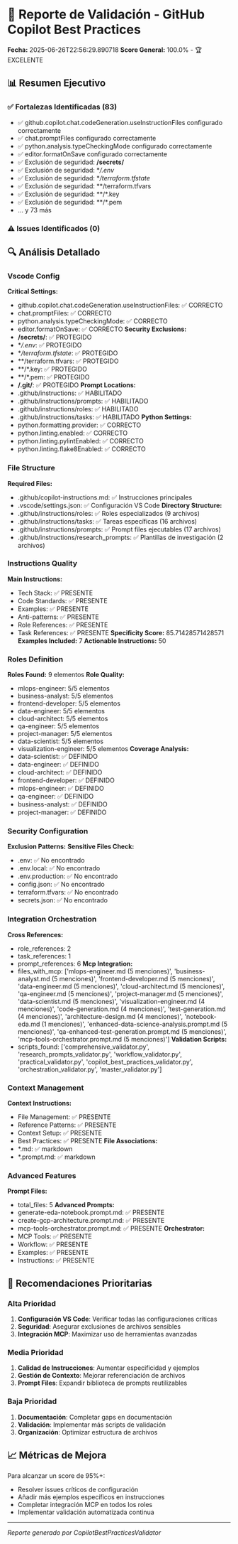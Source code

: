 
# 🚀 Reporte de Validación - GitHub Copilot Best Practices

**Fecha:** 2025-06-26T22:56:29.890718
**Score General:** 100.0% - 🏆 EXCELENTE

## 📊 Resumen Ejecutivo

### ✅ Fortalezas Identificadas (83)
- ✅ github.copilot.chat.codeGeneration.useInstructionFiles configurado correctamente
- ✅ chat.promptFiles configurado correctamente
- ✅ python.analysis.typeCheckingMode configurado correctamente
- ✅ editor.formatOnSave configurado correctamente
- ✅ Exclusión de seguridad: **/secrets/**
- ✅ Exclusión de seguridad: **/.env*
- ✅ Exclusión de seguridad: **/terraform.tfstate*
- ✅ Exclusión de seguridad: **/terraform.tfvars
- ✅ Exclusión de seguridad: **/*.key
- ✅ Exclusión de seguridad: **/*.pem
- ... y 73 más

### ⚠️ Issues Identificados (0)

## 🔍 Análisis Detallado

### Vscode Config

**Critical Settings:**
  - github.copilot.chat.codeGeneration.useInstructionFiles: ✅ CORRECTO
  - chat.promptFiles: ✅ CORRECTO
  - python.analysis.typeCheckingMode: ✅ CORRECTO
  - editor.formatOnSave: ✅ CORRECTO
**Security Exclusions:**
  - **/secrets/**: ✅ PROTEGIDO
  - **/.env*: ✅ PROTEGIDO
  - **/terraform.tfstate*: ✅ PROTEGIDO
  - **/terraform.tfvars: ✅ PROTEGIDO
  - **/*.key: ✅ PROTEGIDO
  - **/*.pem: ✅ PROTEGIDO
  - **/.git/**: ✅ PROTEGIDO
**Prompt Locations:**
  - .github/instructions: ✅ HABILITADO
  - .github/instructions/prompts: ✅ HABILITADO
  - .github/instructions/roles: ✅ HABILITADO
  - .github/instructions/tasks: ✅ HABILITADO
**Python Settings:**
  - python.formatting.provider: ✅ CORRECTO
  - python.linting.enabled: ✅ CORRECTO
  - python.linting.pylintEnabled: ✅ CORRECTO
  - python.linting.flake8Enabled: ✅ CORRECTO

### File Structure

**Required Files:**
  - .github/copilot-instructions.md: ✅ Instrucciones principales
  - .vscode/settings.json: ✅ Configuración VS Code
**Directory Structure:**
  - .github/instructions/roles: ✅ Roles especializados (9 archivos)
  - .github/instructions/tasks: ✅ Tareas específicas (16 archivos)
  - .github/instructions/prompts: ✅ Prompt files ejecutables (17 archivos)
  - .github/instructions/research_prompts: ✅ Plantillas de investigación (2 archivos)

### Instructions Quality

**Main Instructions:**
  - Tech Stack: ✅ PRESENTE
  - Code Standards: ✅ PRESENTE
  - Examples: ✅ PRESENTE
  - Anti-patterns: ✅ PRESENTE
  - Role References: ✅ PRESENTE
  - Task References: ✅ PRESENTE
**Specificity Score:** 85.71428571428571
**Examples Included:** 7
**Actionable Instructions:** 50

### Roles Definition

**Roles Found:** 9 elementos
**Role Quality:**
  - mlops-engineer: 5/5 elementos
  - business-analyst: 5/5 elementos
  - frontend-developer: 5/5 elementos
  - data-engineer: 5/5 elementos
  - cloud-architect: 5/5 elementos
  - qa-engineer: 5/5 elementos
  - project-manager: 5/5 elementos
  - data-scientist: 5/5 elementos
  - visualization-engineer: 5/5 elementos
**Coverage Analysis:**
  - data-scientist: ✅ DEFINIDO
  - data-engineer: ✅ DEFINIDO
  - cloud-architect: ✅ DEFINIDO
  - frontend-developer: ✅ DEFINIDO
  - mlops-engineer: ✅ DEFINIDO
  - qa-engineer: ✅ DEFINIDO
  - business-analyst: ✅ DEFINIDO
  - project-manager: ✅ DEFINIDO

### Security Configuration

**Exclusion Patterns:**
**Sensitive Files Check:**
  - .env: ✅ No encontrado
  - .env.local: ✅ No encontrado
  - .env.production: ✅ No encontrado
  - config.json: ✅ No encontrado
  - terraform.tfvars: ✅ No encontrado
  - secrets.json: ✅ No encontrado

### Integration Orchestration

**Cross References:**
  - role_references: 2
  - task_references: 1
  - prompt_references: 6
**Mcp Integration:**
  - files_with_mcp: ['mlops-engineer.md (5 menciones)', 'business-analyst.md (5 menciones)', 'frontend-developer.md (5 menciones)', 'data-engineer.md (5 menciones)', 'cloud-architect.md (5 menciones)', 'qa-engineer.md (5 menciones)', 'project-manager.md (5 menciones)', 'data-scientist.md (5 menciones)', 'visualization-engineer.md (4 menciones)', 'code-generation.md (4 menciones)', 'test-generation.md (4 menciones)', 'architecture-design.md (4 menciones)', 'notebook-eda.md (1 menciones)', 'enhanced-data-science-analysis.prompt.md (5 menciones)', 'qa-enhanced-test-generation.prompt.md (5 menciones)', 'mcp-tools-orchestrator.prompt.md (5 menciones)']
**Validation Scripts:**
  - scripts_found: ['comprehensive_validator.py', 'research_prompts_validator.py', 'workflow_validator.py', 'practical_validator.py', 'copilot_best_practices_validator.py', 'orchestration_validator.py', 'master_validator.py']

### Context Management

**Context Instructions:**
  - File Management: ✅ PRESENTE
  - Reference Patterns: ✅ PRESENTE
  - Context Setup: ✅ PRESENTE
  - Best Practices: ✅ PRESENTE
**File Associations:**
  - *.md: ✅ markdown
  - *.prompt.md: ✅ markdown

### Advanced Features

**Prompt Files:**
  - total_files: 5
**Advanced Prompts:**
  - generate-eda-notebook.prompt.md: ✅ PRESENTE
  - create-gcp-architecture.prompt.md: ✅ PRESENTE
  - mcp-tools-orchestrator.prompt.md: ✅ PRESENTE
**Orchestrator:**
  - MCP Tools: ✅ PRESENTE
  - Workflow: ✅ PRESENTE
  - Examples: ✅ PRESENTE
  - Instructions: ✅ PRESENTE


## 🎯 Recomendaciones Prioritarias

### Alta Prioridad
1. **Configuración VS Code**: Verificar todas las configuraciones críticas
2. **Seguridad**: Asegurar exclusiones de archivos sensibles
3. **Integración MCP**: Maximizar uso de herramientas avanzadas

### Media Prioridad
1. **Calidad de Instrucciones**: Aumentar especificidad y ejemplos
2. **Gestión de Contexto**: Mejorar referenciación de archivos
3. **Prompt Files**: Expandir biblioteca de prompts reutilizables

### Baja Prioridad
1. **Documentación**: Completar gaps en documentación
2. **Validación**: Implementar más scripts de validación
3. **Organización**: Optimizar estructura de archivos

## 📈 Métricas de Mejora

Para alcanzar un score de 95%+:
- Resolver issues críticos de configuración
- Añadir más ejemplos específicos en instrucciones
- Completar integración MCP en todos los roles
- Implementar validación automatizada continua

---
*Reporte generado por CopilotBestPracticesValidator*
